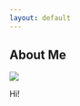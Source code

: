 ```yaml
---
layout: default
---
```


## About Me

<img class="profile-picture" src="{{site.baseurl}}/{{site.profile-picture}}">

Hi! 